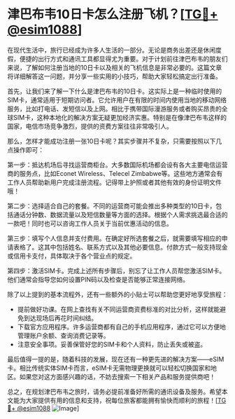 # 津巴布韦10日卡怎么注册飞机？[[TG💪+ @esim1088](https://t.me/s/esim1088)]

在现代生活中，旅行已经成为许多人生活的一部分。无论是商务出差还是休闲度假，便捷的出行方式和通讯工具都显得尤为重要。对于计划前往津巴布韦的朋友们来说，了解如何注册当地的10日卡以及相关的飞机信息是非常必要的。这篇文章将详细解答这一问题，并分享一些实用的小技巧，帮助大家轻松搞定出行准备。

首先，让我们来了解一下什么是津巴布韦的10日卡。这实际上是一种临时使用的SIM卡，通常适用于短期访问者。它允许用户在有限的时间内使用当地的移动网络服务，比如打电话、发短信以及上网。相比于携带国际漫游服务或者购买昂贵的全球SIM卡，这种本地化的解决方案无疑更加经济实惠。特别是在像津巴布韦这样的国家，电信市场竞争激烈，提供的资费方案往往非常吸引人。

那么，怎样才能成功注册一张10日卡呢？其实步骤并不复杂，只需要按照以下几点操作即可：

第一步：抵达机场后寻找运营商柜台。大多数国际机场都会设有各大主要电信运营商的服务点，比如Econet Wireless、Telecel Zimbabwe等。这些地方通常会有工作人员帮助新用户完成注册流程。记得带上护照或者其他有效的身份证明文件哦！

第二步：选择适合自己的套餐。不同的运营商可能会推出多种类型的10日卡，包括通话分钟数、数据流量以及短信数量等方面的选择。根据个人需求挑选最合适的一款吧！同时也可以咨询工作人员关于当前优惠活动的信息。

第三步：填写个人信息并支付费用。在确定好所选套餐之后，就需要填写相应的申请表格了。这其中包括姓名、联系方式以及其他必要信息。付款方式一般支持现金或信用卡支付，具体取决于各个营业点的规定。

第四步：激活SIM卡。完成上述所有步骤后，别忘了让工作人员帮您激活SIM卡。他们通常会指导您如何设置PIN码以及检查是否能够正常连接网络。

除了以上提到的基本流程外，还有一些额外的小贴士可以帮助您更好地享受旅程：

- 提前做好功课。在网上查找有关不同运营商资费标准的对比分析，这样就能避免到达现场后再花时间纠结。
- 下载官方应用程序。许多运营商都有自己的手机应用程序，通过它可以方便地管理账户余额、查询消费记录等。
- 注意安全事项。妥善保管好您的SIM卡和个人资料，防止丢失或被盗。

最后值得一提的是，随着科技的发展，现在还有一种更先进的解决方案——eSIM卡。相比传统实体SIM卡而言，eSIM卡无需物理更换就可以轻松切换国家和地区。如果您对这方面感兴趣的话，不妨去搜索一下相关产品和服务提供商吧！

总之，在规划津巴布韦之旅时，请务必提前准备好所需的通讯设备及服务。希望本文能为大家提供有用的信息和支持，祝每位旅客都能拥有愉快而顺利的旅程！[[TG💪+ @esim1088](https://t.me/s/esim1088) ![Image](https://i.postimg.cc/4NQfJmqS/Snipaste-2025-05-13-00-14-12.png)]